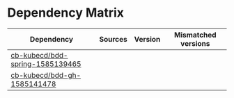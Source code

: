 # Dependency Matrix

Dependency | Sources | Version | Mismatched versions
---------- | ------- | ------- | -------------------
[cb-kubecd/bdd-spring-1585139465](https://github.com/cb-kubecd/bdd-spring-1585139465.git) |  | []() | 
[cb-kubecd/bdd-gh-1585141478](https://github.com/cb-kubecd/bdd-gh-1585141478.git) |  | []() | 

